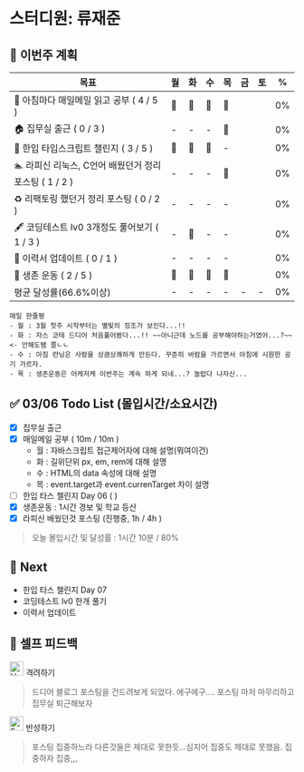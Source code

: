 # 스터디원: 류재준

## 🚀 이번주 계획

| 목표                            | 월   | 화   | 수   | 목   | 금   | 토   | %   |
| ------------------------------- | --- | --- | --- | --- | --- | --- | --- |
| 📰 아침마다 매일메일 읽고 공부 ( 4 / 5 ) |🌠|🌠|🌠|🌠||| 0% |
| 🏠 집무실 출근 ( 0 / 3 ) |-|-|-|🌠||| 0% |
| 📌 한입 타입스크립트 챌린지 ( 3 / 5 ) |🌠|🌠|🌠|-||| 0% |
| 🏊 라피신 리눅스, C언어 배웠던거 정리 포스팅 ( 1 / 2 ) |-|-|-|🌠||| 0%  |
| ♻️ 리팩토링 했던거 정리 포스팅 ( 0 / 2 ) |-|-|-|-||| 0%  |
| 🖋️ 코딩테스트 lv0 3개정도 풀어보기 ( 1 / 3 ) |-|🌠|-|-||| 0%  |
| 🔧 이력서 업데이트 ( 0 / 1 ) |-|-|-|-||| 0% |
| 💪 생존 운동 ( 2 / 5 )               |🌠|🌠|🌠|🌠||| 0% |
| 평균 달성률(66.6%이상)      |-|-|-|-|-|-|  0% |


```text
매일 한줄평
- 월 : 3월 첫주 시작부터는 별빛의 징조가 보인다...!!
- 화 : 자스 코테 드디어 처음풀어봤다...!! ~~아니근데 노드를 공부해야하는거였어...?~~ <- 안해도됌 쫄ㄴㄴ
- 수 : 아침 런닝은 사람을 상큼상쾌하게 만든다. 꾸준히 바람을 가르면서 아침에 시원한 공기 가르자.
- 목 : 생존운동은 어케저케 이번주는 계속 하게 되네...? 놀랍다 나자신...
```

## ✅ 03/06 Todo List (몰입시간/소요시간) 
- [x] 집무실 출근
- [x] 매일메일 공부 ( 10m / 10m )
  - 월 : 자바스크립트 접근제어자에 대해 설명(뭐여이건)
  - 화 : 길위단위 px, em, rem에 대해 설명
  - 수 : HTML의 data 속성에 대해 설명
  - 목 : event.target과 event.currenTarget 차이 설명
- [ ] 한입 타스 챌린지 Day 06 (  )
- [x] 생존운동 : 1시간 경보 및 학교 등산
- [x] 라피신 배웠던것 포스팅 (진행중, 1h / 4h )
> 오늘 몰입시간 및 달성률 : 1시간 10분 / 80%

## 🌱 Next
- 한입 타스 챌린지 Day 07
- 코딩테스트 lv0 한개 풀기
- 이력서 업데이트

## 🎉 셀프 피드백

<img src="https://raw.githubusercontent.com/Tarikul-Islam-Anik/Animated-Fluent-Emojis/master/Emojis/Smilies/Hugging%20Face.png" alt="Hugging Face" width="25" height="25"> 격려하기</img>

> 드디어 블로그 포스팅을 건드려보게 되었다. 에구에구.... 포스팅 마저 마무리하고 집무실 퇴근해보자

<img src="https://raw.githubusercontent.com/Tarikul-Islam-Anik/Animated-Fluent-Emojis/master/Emojis/Smilies/Face%20with%20Monocle.png" alt="Face with Monocle" width="25" height="25"> 반성하기</img>

> 포스팅 집중하느라 다른것들은 제대로 못한듯...심지어 집중도 제대로 못했음. 집중하자 집중,,,
